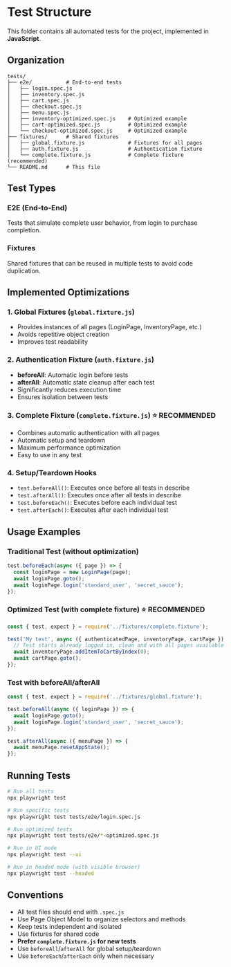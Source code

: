 # Test Structure

This folder contains all automated tests for the project, implemented in **JavaScript**.

## Organization

```
tests/
├── e2e/           # End-to-end tests
│   ├── login.spec.js
│   ├── inventory.spec.js
│   ├── cart.spec.js
│   ├── checkout.spec.js
│   ├── menu.spec.js
│   ├── inventory-optimized.spec.js    # Optimized example
│   ├── cart-optimized.spec.js         # Optimized example
│   └── checkout-optimized.spec.js     # Optimized example
├── fixtures/      # Shared fixtures
│   ├── global.fixture.js              # Fixtures for all pages
│   ├── auth.fixture.js                # Authentication fixture
│   └── complete.fixture.js            # Complete fixture (recommended)
└── README.md      # This file
```

## Test Types

### E2E (End-to-End)
Tests that simulate complete user behavior, from login to purchase completion.

### Fixtures
Shared fixtures that can be reused in multiple tests to avoid code duplication.

## Implemented Optimizations

### 1. Global Fixtures (`global.fixture.js`)
- Provides instances of all pages (LoginPage, InventoryPage, etc.)
- Avoids repetitive object creation
- Improves test readability

### 2. Authentication Fixture (`auth.fixture.js`)
- **beforeAll**: Automatic login before tests
- **afterAll**: Automatic state cleanup after each test
- Significantly reduces execution time
- Ensures isolation between tests

### 3. Complete Fixture (`complete.fixture.js`) ⭐ **RECOMMENDED**
- Combines automatic authentication with all pages
- Automatic setup and teardown
- Maximum performance optimization
- Easy to use in any test

### 4. Setup/Teardown Hooks
- `test.beforeAll()`: Executes once before all tests in describe
- `test.afterAll()`: Executes once after all tests in describe
- `test.beforeEach()`: Executes before each individual test
- `test.afterEach()`: Executes after each individual test

## Usage Examples

### Traditional Test (without optimization)
```javascript
test.beforeEach(async ({ page }) => {
  const loginPage = new LoginPage(page);
  await loginPage.goto();
  await loginPage.login('standard_user', 'secret_sauce');
});
```

### Optimized Test (with complete fixture) ⭐ **RECOMMENDED**
```javascript
const { test, expect } = require('../fixtures/complete.fixture');

test('My test', async ({ authenticatedPage, inventoryPage, cartPage }) => {
  // Test starts already logged in, clean and with all pages available
  await inventoryPage.addItemToCartByIndex(0);
  await cartPage.goto();
});
```

### Test with beforeAll/afterAll
```javascript
const { test, expect } = require('../fixtures/global.fixture');

test.beforeAll(async ({ loginPage }) => {
  await loginPage.goto();
  await loginPage.login('standard_user', 'secret_sauce');
});

test.afterAll(async ({ menuPage }) => {
  await menuPage.resetAppState();
});
```

## Running Tests

```bash
# Run all tests
npx playwright test

# Run specific tests
npx playwright test tests/e2e/login.spec.js

# Run optimized tests
npx playwright test tests/e2e/*-optimized.spec.js

# Run in UI mode
npx playwright test --ui

# Run in headed mode (with visible browser)
npx playwright test --headed
```

## Conventions

- All test files should end with `.spec.js`
- Use Page Object Model to organize selectors and methods
- Keep tests independent and isolated
- Use fixtures for shared code
- **Prefer `complete.fixture.js` for new tests**
- Use `beforeAll`/`afterAll` for global setup/teardown
- Use `beforeEach`/`afterEach` only when necessary 